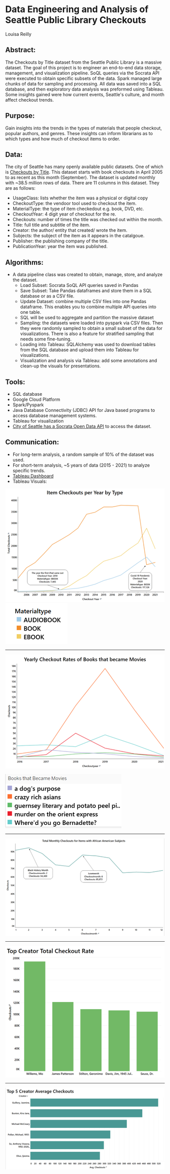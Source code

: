 # Data Engineering and Analysis of Seattle Public Library Checkouts

Louisa Reilly

## Abstract:
The Checkouts by Title dataset from the Seattle Public Library is a massive dataset. The goal of this project is to engineer an end-to-end data storage, management, and visualization pipeline. SoQL queries via the Socrata API were executed to obtain specific subsets of the data. Spark managed large chunks of data for sampling and processing. All data was saved into a SQL database, and then exploratory data analysis was preformed using Tableau. Some insights gained were how current events, Seattle's culture, and month affect checkout trends. 

## Purpose:
Gain insights into the trends in the types of materials that people checkout, popular authors, and genres. These insights can inform librarians as to which types and how much of checkout items to order. 

## Data: 
The city of Seattle has many openly available public datasets. One of which is [Checkouts by Title](https://data.seattle.gov/Community/Checkouts-by-Title/tmmm-ytt6). This dataset starts with book checkouts in April 2005 to as recent as this month (September). The dataset is updated monthly with ~38.5 million rows of data. There are 11 columns in this dataset. They are as follows:
- UsageClass: lists whether the item was a physical or digital copy
- CheckoutType: the vendoor tool used to checkout the item.
- MaterialType: the type of item checkedout e.g. book, DVD, etc.
- CheckoutYear: 4 digit year of checkout for the re.
- Checkouts: number of times the title was checked out within the month.
- Title: full title and subtitle of the item.
- Creator: the author/ entity that created/ wrote the item.
- Subjects: the subject of the item as it appears in the catalgoue.
- Publisher: the publishing company of the title.
- PublicationYear: year the item was published.

## Algorithms:
- A data pipeline class was created to obtain, manage, store, and analyze the dataset.
    - Load Subset: Socrata SoQL API queries saved in Pandas
    - Save Subset: Take Pandas dataframes and store them in a SQL database or as a CSV file.
    - Update Dataset: combine multiple CSV files into one Pandas dataframe. This enables you to combine multiple API queries into one table.
    - SQL will be used to aggregate and partition the massive dataset
    - Sampling: the datasets were loaded into pyspark via CSV files. Then they were randomly sampled to obtain a small subset of the data for visualizations. There is also a feature for stratified sampling that needs some fine-tuning.
    - Loading into Tableau: SQLAlchemy was used to download tables from the SQL database and upload them into Tableau for visualizations.
    - Visualization and analysis via Tableau: add some annotations and clean-up the visuals for presentations.
    
## Tools:
- SQL database
- Google Cloud Platform
- Spark/Pyspark
- Java Database Connectivity (JDBC) API for Java based programs to access database management systems. 
- Tableau for visualization
- [City of Seattle has a Socrata Open Data API](https://data.seattle.gov/resource/tmmm-ytt6.json) to access the dataset.

## Communication:
- For long-term analysis, a random sample of 10% of the dataset was used.
- For short-term analysis, ~5 years of data (2015 - 2021) to analyze specific trends.
- [Tableau Dashboard](https://public.tableau.com/app/profile/louisa.reilly/viz/chkout_spl_16-20/Dashboard1?publish=yes)
- Tableau Visuals:

![Checkout Material trends for top 3 items](images/items_by_chkout_type.png)
![Checkout Material trends for top 3 items](images/materialstype_overtime_legend.png)

------

![Books that became Movies Checkout Trends](images/books2movies.png)

![Books that became Movies Checkout Trends](images/books2movies_legend.png)

------

![Monthly subject trend with African American as a keyword](images/African_American_subjects.png)

------

![Top 5 total creator checkouts. Many of which are children's books or James Patterson](images/top5_author_total_chkouts.png)

------

![Top 5 average creator checkouts. Many of which are NYT bestseller's](images/top5_author_avg_chkouts.png)